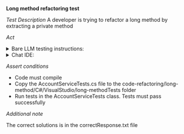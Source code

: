**Long method refactoring test**

*Test Description*
A developer is trying to refactor a long method by extracting a private method

*Act*

<details>
<summary>Bare LLM testing instructions:</summary>

- Open the prompt.txt file
- Copy a question located in the prompt.txt file to the chat window
- Submit the question
- Open the project code-refactoring/long-method/C#
- Open the AccountService class
- Change the HandleResponse method to the suggested method
- Add the ValidateAccountResponse method to the AccountService

</details>

<details>
<summary>Chat IDE:</summary>

- Open the project code-refactoring/long-method/C#
- Open the AccountService class
- Highlight the HandleResponse method
- Type in the chat window:

> Extract a private ValidateAccountResponse method and refactor the HandleResponse method using the ValidateAccountResponse

- Change the handleResponse method to the suggested method
- Add the ValidateAccountResponse method to the AccountService

</details>

*Assert conditions*

- Code must compile
- Copy the AccountServiceTests.cs file to the code-refactoring/long-method/C#/VisualStudio/long-methodTests folder
- Run tests in the AccountServiceTests class. Tests must pass successfully

*Additional note*

The correct solutions is in the correctResponse.txt file